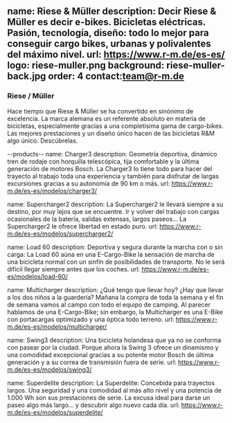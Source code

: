 name: Riese & Müller
description: Decir Riese & Müller es decir e-bikes. Bicicletas eléctricas. Pasión, tecnología, diseño: todo lo mejor para conseguir cargo bikes, urbanas y polivalentes del máximo nivel.
url: https://www.r-m.de/es-es/
logo: riese-muller.png
background: riese-muller-back.jpg
order: 4
contact:team@r-m.de
----
### Riese / Müller

Hace tiempo que Riese & Müller se ha convertido en sinónimo de excelencia. La marca alemana es un referente absoluto en materia de bicicletas, especialmente gracias a una completísima gama de cargo-bikes. Las mejores prestaciones y un diseño único hacen de las bicicletas R&M algo único. Descúbrelas.

--products--
name: Charger3
description: Geometría deportiva, dinámico tren de rodaje con horquilla telescópica, tija comfortable y la última generación de motores Bosch. La Charger3 lo tiene todo para hacer del trayecto al trabajo toda una experiencia y también para disfrutar de largas excursiones gracias a su autonomía de 90 km o más.
url: https://www.r-m.de/es-es/modelos/charger3/

name: Supercharger2
description: La Supercharger2 le llevará siempre a su destino, por muy lejos que se encuentre. Ir y volver del trabajo con cargas ocasionales de la batería, salidas extensas, largos paseos... La Supercharger2 le ofrece libertad en estado puro.
url: https://www.r-m.de/es-es/modelos/supercharger2/

name: Load 60
description: Deportiva y segura durante la marcha con o sin carga: La Load 60 aúna en una E-Cargo-Bike la sensación de marcha de una bicicleta normal con un sinfín de posibilidades de transporte. No le será difícil llegar siempre antes que los coches.
url: https://www.r-m.de/es-es/modelos/load-60/

name: Multicharger
description: ¿Qué tengo que llevar hoy? ¿Hay que llevar a los dos niños a la guardería? Mañana la compra de toda la semana y el fin de semana vamos al campo con todo el equipo de camping. Al parecer hablamos de una E-Cargo-Bike; sin embargo, la Multicharger es una E-Bike con portacargas optimizado y una óptica todo terreno.
url: https://www.r-m.de/es-es/modelos/multicharger/

name: Swing3
description: Una bicicleta holandesa que ya no se conforma con pasear por la ciudad. Porque ahora la Swing 3 ofrece un dinamismo y una comodidad excepcional gracias a su potente motor Bosch de última generación y a su correa de transmisión fuera de serie.
url: https://www.r-m.de/es-es/modelos/swing3/

name: Superdelite
description: La Superdelite: Concebida para trayectos largos. Una seguridad y una comodidad al más alto nivel y una potencia de 1.000 Wh son sus prestaciones de serie. La excusa ideal para darse un paseo algo más largo... y descubrir algo nuevo cada día.
url: https://www.r-m.de/es-es/modelos/superdelite/

